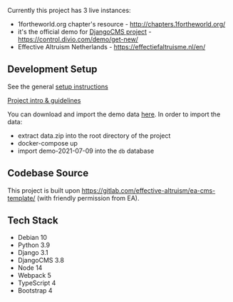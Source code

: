Currently this project has 3 live instances:
- 1fortheworld.org chapter's resource - http://chapters.1fortheworld.org/
- it's the official demo for [DjangoCMS project](https://github.com/divio/django-cms/) - https://control.divio.com/demo/get-new/
- Effective Altruism Netherlands - https://effectiefaltruisme.nl/en/


Development Setup
-------------------------------------------------------------------------------

See the general [setup instructions](https://github.com/django-cms/djangocms-template/blob/master/docs/local-setup-instructions.md)

[Project intro & guidelines](https://github.com/django-cms/djangocms-template/blob/master/docs/README.md)

You can download and import the demo data [here](https://drive.google.com/drive/folders/1Q3ZyK4uvCAWR-qWa3Nk1zL3a7RyQgEJM?usp=sharing). In order to import the data:
- extract data.zip into the root directory of the project
- docker-compose up
- import demo-2021-07-09 into the `db` database



Codebase Source
-------------------------------------------------------------------------------

This project is built upon https://gitlab.com/effective-altruism/ea-cms-template/ (with friendly permission from EA).


## Tech Stack

- Debian 10
- Python 3.9
- Django 3.1
- DjangoCMS 3.8
- Node 14
- Webpack 5
- TypeScript 4
- Bootstrap 4
